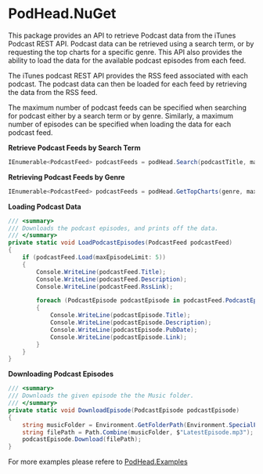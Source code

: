 # PodHead.NuGet

This package provides an API to retrieve Podcast data from the iTunes Podcast REST API. 
Podcast data can be retrieved using a search term, or by requesting the top charts for a specific genre.
This API also provides the ability to load the data for the available podcast episodes from each feed.

The iTunes podcast REST API provides the RSS feed associated with each podcast.
The podcast data can then be loaded for each feed by retrieving the data from the RSS feed.

The maximum number of podcast feeds can be specified when searching for podcast either by a search term or by genre.
Similarly, a maximum number of episodes can be specified when loading the data for each podcast feed.

**Retrieve Podcast Feeds by Search Term**
```csharp
IEnumerable<PodcastFeed> podcastFeeds = podHead.Search(podcastTitle, maxNumberOfFeeds: 5);
```


**Retrieving Podcast Feeds by Genre**
```csharp
IEnumerable<PodcastFeed> podcastFeeds = podHead.GetTopCharts(genre, maxPodcastLimit: 5);
```

**Loading Podcast Data**
```csharp
/// <summary>
/// Downloads the podcast episodes, and prints off the data.
/// </summary>
private static void LoadPodcastEpisodes(PodcastFeed podcastFeed)
{
    if (podcastFeed.Load(maxEpisodeLimit: 5))
    {
        Console.WriteLine(podcastFeed.Title);
        Console.WriteLine(podcastFeed.Description);
        Console.WriteLine(podcastFeed.RssLink);

        foreach (PodcastEpisode podcastEpisode in podcastFeed.PodcastEpisodes)
        {
            Console.WriteLine(podcastEpisode.Title);
            Console.WriteLine(podcastEpisode.Description);
            Console.WriteLine(podcastEpisode.PubDate);
            Console.WriteLine(podcastEpisode.Link);
        }
    }
}
```

**Downloading Podcast Episodes**
```csharp
/// <summary>
/// Downloads the given episode the the Music folder.
/// </summary>
private static void DownloadEpisode(PodcastEpisode podcastEpisode)
{
    string musicFolder = Environment.GetFolderPath(Environment.SpecialFolder.MyMusic);
    string filePath = Path.Combine(musicFolder, $"LatestEpisode.mp3");
    podcastEpisode.Download(filePath);
}
```

For more examples please refere to [PodHead.Examples](PodHead.Examples/Program.cs)